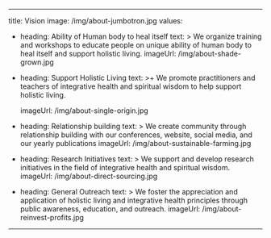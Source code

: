 ---
title: Vision
image: /img/about-jumbotron.jpg
values:
  - heading: Ability of Human body to heal itself
    text: >
      We organize training and workshops to educate people on unique ability of
      human body to heal itself and support holistic living.
    imageUrl: /img/about-shade-grown.jpg
  - heading: Support Holistic Living
    text: >+
      We promote practitioners and teachers of integrative health and spiritual
      wisdom to help support holistic living.

    imageUrl: /img/about-single-origin.jpg
  - heading: Relationship building
    text: >
      We create community through relationship building with our conferences,
      website, social media, and our yearly publications
    imageUrl: /img/about-sustainable-farming.jpg
  - heading: Research Initiatives
    text: >
      We support and develop research initiatives in the field of integrative
      health and spiritual wisdom.
    imageUrl: /img/about-direct-sourcing.jpg
  - heading: General Outreach
    text: >
      We foster the appreciation and application of holistic living and
      integrative health principles through public awareness, education, and
      outreach.
    imageUrl: /img/about-reinvest-profits.jpg
  ---
